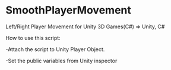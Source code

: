 # SmoothPlayerMovement
Left/Right Player Movement for Unity 3D Games(C#)
=> Unity, C#

How to use this script:

-Attach the script to Unity Player Object.

-Set the public variables from Unity inspector
